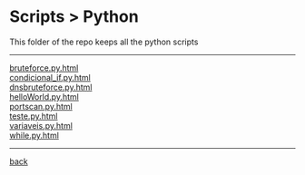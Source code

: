 # Scripts > Python
This folder of the repo keeps all the python scripts

---------------------------
[bruteforce.py.html](bruteforce.py.html)<br>
[condicional_if.py.html](condicional_if.py.html)<br>
[dnsbruteforce.py.html](dnsbruteforce.py.html)<br>
[helloWorld.py.html](helloWorld.py.html)<br>
[portscan.py.html](portscan.py.html)<br>
[teste.py.html](teste.py.html)<br>
[variaveis.py.html](variaveis.py.html)<br>
[while.py.html](while.py.html)<br>

---------------------------

[back](../)
